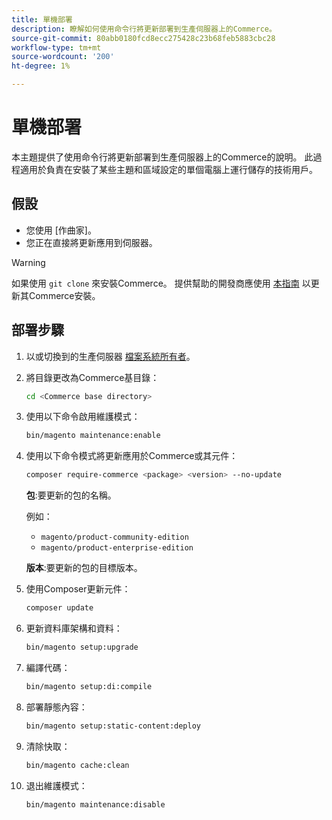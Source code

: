 ```yaml
---
title: 單機部署
description: 瞭解如何使用命令行將更新部署到生產伺服器上的Commerce。
source-git-commit: 80abb0180fcd8ecc275428c23b68feb5883cbc28
workflow-type: tm+mt
source-wordcount: '200'
ht-degree: 1%

---
```


# 單機部署

本主題提供了使用命令行將更新部署到生產伺服器上的Commerce的說明。 此過程適用於負責在安裝了某些主題和區域設定的單個電腦上運行儲存的技術用戶。

## 假設

- 您使用 [作曲家]。
- 您正在直接將更新應用到伺服器。

>[!WARNING]
>
>如果使用 `git clone` 來安裝Commerce。
>提供幫助的開發商應使用 [本指南][install] 以更新其Commerce安裝。

## 部署步驟

1. 以或切換到的生產伺服器 [檔案系統所有者][file-owner]。

1. 將目錄更改為Commerce基目錄：

   ```bash
   cd <Commerce base directory>
   ```

1. 使用以下命令啟用維護模式：

   ```bash
   bin/magento maintenance:enable
   ```

1. 使用以下命令模式將更新應用於Commerce或其元件：

   ```bash
   composer require-commerce <package> <version> --no-update
   ```

   **包**:要更新的包的名稱。

   例如：

   - `magento/product-community-edition`
   - `magento/product-enterprise-edition`

   **版本**:要更新的包的目標版本。

1. 使用Composer更新元件：

   ```bash
   composer update
   ```

1. 更新資料庫架構和資料：

   ```bash
   bin/magento setup:upgrade
   ```

1. 編譯代碼：

   ```bash
   bin/magento setup:di:compile
   ```

1. 部署靜態內容：

   ```bash
   bin/magento setup:static-content:deploy
   ```

1. 清除快取：

   ```bash
   bin/magento cache:clean
   ```

1. 退出維護模式：

   ```bash
   bin/magento maintenance:disable
   ```

<!-- link definitions -->

[install]: https://devdocs.magento.com/guides/v2.4/install-gde/install/prepare-install.html
[composer]: https://devdocs.magento.com/guides/v2.4/install-gde/composer.html
[file-owner]: https://devdocs.magento.com/guides/v2.4/install-gde/prereq/file-sys-perms-over.html#magento-file-system-owner

